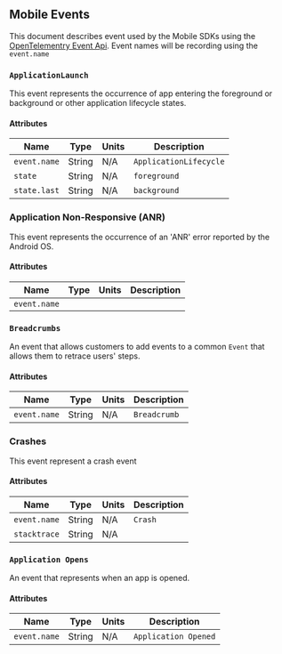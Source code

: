 ## Mobile Events

This document describes event used by the Mobile SDKs using the [OpenTelementry Event Api](https://github.com/open-telemetry/opentelemetry-specification/blob/0a4c6656d1ac1261cfe426b964fd63b1c302877d/specification/logs/event-api.md).
Event names will be recording using the `event.name`


### `ApplicationLaunch` 
This event represents the occurrence of app entering the foreground or background or other application lifecycle states.

#### Attributes
| Name         | Type   | Units | Description            |
|--------------|--------|-------|------------------------|
| `event.name` | String | N/A   | `ApplicationLifecycle` |
| `state`      | String | N/A   | `foreground`           |
| `state.last` | String | N/A   | `background`           |



### Application Non-Responsive (ANR)
This event represents the occurrence of an 'ANR' error reported by the Android OS.

#### Attributes
| Name           | Type | Units | Description |
|----------------|------|-------|-------------|
| `event.name`   |      |       |             |

### `Breadcrumbs`

An event that allows customers to add events to a common `Event` that allows them to retrace users' steps. 

#### Attributes
| Name           | Type    | Units | Description  |
|----------------|---------|-------|--------------|
| `event.name`   | String  | N/A   | `Breadcrumb` |

### Crashes

This event represent a crash event
#### Attributes
| Name           | Type    | Units | Description |
|----------------|---------|-------|-------------|
| `event.name`   | String  | N/A   | `Crash`     |
| `stacktrace`   | String  | N/A   |             | 

### `Application Opens`

An event that represents when an app is opened.

#### Attributes
| Name           | Type   | Units | Description           |
|----------------|--------|-------|-----------------------|
| `event.name`   | String | N/A   | `Application Opened`  |